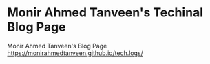 # Monir Ahmed Tanveen's Techinal Blog Page
Monir Ahmed Tanveen's Blog Page https://monirahmedtanveen.github.io/tech.logs/
